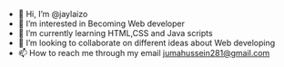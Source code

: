 - 👋 Hi, I’m @jaylaizo
- 👀 I’m interested in Becoming Web developer 
- 🌱 I’m currently learning HTML,CSS and Java scripts 
- 💞️ I’m looking to collaborate on different ideas about Web developing  
- 📫 How to reach me through my email jumahussein281@gmail.com

<!---
jaylaizo/jaylaizo is a ✨ special ✨ repository because its `README.md` (this file) appears on your GitHub profile.
You can click the Preview link to take a look at your changes.
--->
